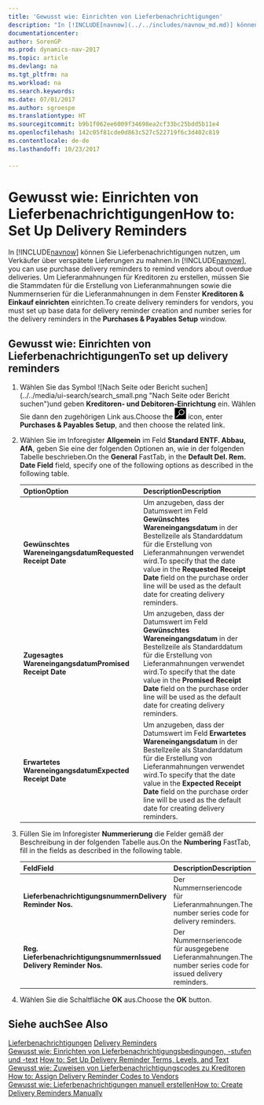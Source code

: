 ```yaml
---
title: 'Gewusst wie: Einrichten von Lieferbenachrichtigungen'
description: "In [!INCLUDE[navnow](../../includes/navnow_md.md)] können Sie Lieferbenachrichtigungen nutzen, um Verkäufer über verspätete Lieferungen zu mahnen."
documentationcenter: 
author: SorenGP
ms.prod: dynamics-nav-2017
ms.topic: article
ms.devlang: na
ms.tgt_pltfrm: na
ms.workload: na
ms.search.keywords: 
ms.date: 07/01/2017
ms.author: sgroespe
ms.translationtype: HT
ms.sourcegitcommit: b9b1f062ee6009f34698ea2cf33bc25bdd5b11e4
ms.openlocfilehash: 142c05f81cde0d863c527c522719f6c3d402c819
ms.contentlocale: de-de
ms.lasthandoff: 10/23/2017

---
```

# <a name="how-to-set-up-delivery-reminders"></a><span data-ttu-id="11c96-103">Gewusst wie: Einrichten von Lieferbenachrichtigungen</span><span class="sxs-lookup"><span data-stu-id="11c96-103">How to: Set Up Delivery Reminders</span></span>
<span data-ttu-id="11c96-104">In [!INCLUDE[navnow](../../includes/navnow_md.md)] können Sie Lieferbenachrichtigungen nutzen, um Verkäufer über verspätete Lieferungen zu mahnen.</span><span class="sxs-lookup"><span data-stu-id="11c96-104">In [!INCLUDE[navnow](../../includes/navnow_md.md)], you can use purchase delivery reminders to remind vendors about overdue deliveries.</span></span> <span data-ttu-id="11c96-105">Um Lieferanmahnungen für Kreditoren zu erstellen, müssen Sie die Stammdaten für die Erstellung von Lieferanmahnungen sowie die Nummernserien für die Lieferanmahnungen in dem Fenster **Kreditoren & Einkauf einrichten** einrichten.</span><span class="sxs-lookup"><span data-stu-id="11c96-105">To create delivery reminders for vendors, you must set up base data for delivery reminder creation and number series for the delivery reminders in the **Purchases & Payables Setup** window.</span></span>  

## <a name="to-set-up-delivery-reminders"></a><span data-ttu-id="11c96-106">Gewusst wie: Einrichten von Lieferbenachrichtigungen</span><span class="sxs-lookup"><span data-stu-id="11c96-106">To set up delivery reminders</span></span>  

1.  <span data-ttu-id="11c96-107">Wählen Sie das Symbol ![Nach Seite oder Bericht suchen] (../../media/ui-search/search_small.png "Nach Seite oder Bericht  suchen")und geben **Kreditoren- und Debitoren-Einrichtung** ein. Wählen Sie dann den zugehörigen Link aus.</span><span class="sxs-lookup"><span data-stu-id="11c96-107">Choose the ![Search for Page or Report](../../media/ui-search/search_small.png "Search for Page or Report icon") icon, enter **Purchases & Payables Setup**, and then choose the related link.</span></span>  
2.  <span data-ttu-id="11c96-108">Wählen Sie im Inforegister **Allgemein** im Feld **Standard ENTF. Abbau, AfA**, geben Sie eine der folgenden Optionen an, wie in der folgenden Tabelle beschrieben.</span><span class="sxs-lookup"><span data-stu-id="11c96-108">On the **General** FastTab, in the **Default Del. Rem. Date Field** field, specify one of the following options as described in the following table.</span></span>  

    |<span data-ttu-id="11c96-109">Option</span><span class="sxs-lookup"><span data-stu-id="11c96-109">Option</span></span>|<span data-ttu-id="11c96-110">Description</span><span class="sxs-lookup"><span data-stu-id="11c96-110">Description</span></span>|  
    |----------------------------------|---------------------------------------|  
    |<span data-ttu-id="11c96-111">**Gewünschtes Wareneingangsdatum**</span><span class="sxs-lookup"><span data-stu-id="11c96-111">**Requested Receipt Date**</span></span>|<span data-ttu-id="11c96-112">Um anzugeben, dass der Datumswert im Feld **Gewünschtes Wareneingangsdatum** in der Bestellzeile als Standarddatum für die Erstellung von Lieferanmahnungen verwendet wird.</span><span class="sxs-lookup"><span data-stu-id="11c96-112">To specify that the date value in the **Requested Receipt Date** field on the purchase order line will be used as the default date for creating delivery reminders.</span></span>|  
    |<span data-ttu-id="11c96-113">**Zugesagtes Wareneingangsdatum**</span><span class="sxs-lookup"><span data-stu-id="11c96-113">**Promised Receipt Date**</span></span>|<span data-ttu-id="11c96-114">Um anzugeben, dass der Datumswert im Feld **Gewünschtes Wareneingangsdatum** in der Bestellzeile als Standarddatum für die Erstellung von Lieferanmahnungen verwendet wird.</span><span class="sxs-lookup"><span data-stu-id="11c96-114">To specify that the date value in the **Promised Receipt Date** field on the purchase order line will be used as the default date for creating delivery reminders.</span></span>|  
    |<span data-ttu-id="11c96-115">**Erwartetes Wareneingangsdatum**</span><span class="sxs-lookup"><span data-stu-id="11c96-115">**Expected Receipt Date**</span></span>|<span data-ttu-id="11c96-116">Um anzugeben, dass der Datumswert im Feld **Erwartetes Wareneingangsdatum** in der Bestellzeile als Standarddatum für die Erstellung von Lieferanmahnungen verwendet wird.</span><span class="sxs-lookup"><span data-stu-id="11c96-116">To specify that the date value in the **Expected Receipt Date** field on the purchase order line will be used as the default date for creating delivery reminders.</span></span>|  

3.  <span data-ttu-id="11c96-117">Füllen Sie im Inforegister **Nummerierung** die Felder gemäß der Beschreibung in der folgenden Tabelle aus.</span><span class="sxs-lookup"><span data-stu-id="11c96-117">On the **Numbering** FastTab, fill in the fields as described in the following table.</span></span>  

    |<span data-ttu-id="11c96-118">Feld</span><span class="sxs-lookup"><span data-stu-id="11c96-118">Field</span></span>|<span data-ttu-id="11c96-119">Description</span><span class="sxs-lookup"><span data-stu-id="11c96-119">Description</span></span>|  
    |---------------------------------|---------------------------------------|  
    |<span data-ttu-id="11c96-120">**Lieferbenachrichtigungsnummern**</span><span class="sxs-lookup"><span data-stu-id="11c96-120">**Delivery Reminder Nos.**</span></span>|<span data-ttu-id="11c96-121">Der Nummernseriencode für Lieferanmahnungen.</span><span class="sxs-lookup"><span data-stu-id="11c96-121">The number series code for delivery reminders.</span></span>|  
    |<span data-ttu-id="11c96-122">**Reg. Lieferbenachrichtigungsnummern**</span><span class="sxs-lookup"><span data-stu-id="11c96-122">**Issued Delivery Reminder Nos.**</span></span>|<span data-ttu-id="11c96-123">Der Nummernseriencode für ausgegebene Lieferanmahnungen.</span><span class="sxs-lookup"><span data-stu-id="11c96-123">The number series code for issued delivery reminders.</span></span>|  

4.  <span data-ttu-id="11c96-124">Wählen Sie die Schaltfläche **OK** aus.</span><span class="sxs-lookup"><span data-stu-id="11c96-124">Choose the **OK** button.</span></span>  

## <a name="see-also"></a><span data-ttu-id="11c96-125">Siehe auch</span><span class="sxs-lookup"><span data-stu-id="11c96-125">See Also</span></span>  
 <span data-ttu-id="11c96-126">[Lieferbenachrichtigungen](delivery-reminders.md) </span><span class="sxs-lookup"><span data-stu-id="11c96-126">[Delivery Reminders](delivery-reminders.md) </span></span>  
 <span data-ttu-id="11c96-127">[Gewusst wie: Einrichten von Lieferbenachrichtigungsbedingungen, -stufen und -text](how-to-set-up-delivery-reminder-terms-levels-and-text.md) </span><span class="sxs-lookup"><span data-stu-id="11c96-127">[How to: Set Up Delivery Reminder Terms, Levels, and Text](how-to-set-up-delivery-reminder-terms-levels-and-text.md) </span></span>  
 <span data-ttu-id="11c96-128">[Gewusst wie: Zuweisen von Lieferbenachrichtigungscodes zu Kreditoren](how-to-assign-delivery-reminder-codes-to-vendors.md) </span><span class="sxs-lookup"><span data-stu-id="11c96-128">[How to: Assign Delivery Reminder Codes to Vendors](how-to-assign-delivery-reminder-codes-to-vendors.md) </span></span>  
 [<span data-ttu-id="11c96-129">Gewusst wie: Lieferbenachrichtigungen manuell erstellen</span><span class="sxs-lookup"><span data-stu-id="11c96-129">How to: Create Delivery Reminders Manually</span></span>](how-to-create-delivery-reminders-manually.md)

